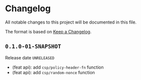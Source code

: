 # Changelog

All notable changes to this project will be documented in this file.

The format is based on [Keep a Changelog](https://keepachangelog.com/en/1.0.0/).

## `0.1.0-01-SNAPSHOT`

Release date `UNRELEASED`

- (feat api): add `csp/policy-header-fn` function
- (feat api): add `csp/random-nonce` function
